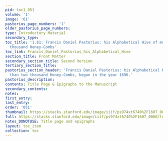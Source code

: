 ```yaml
---
pid: toc1_051
volume: '1'
image: '61'
pastorius_page_numbers: '1'
older_pastorius_page_numbers: 
type: Introductory Material
secondary_type: 
toc_title: '1.61: Francis Daniel Pastorius: his Alphabetical Hive of more than two
  thousand Honey-Combs'
toc_link: Francis_Daniel_Pastorius_his_Alphabetical_Hive
section_title: Front Matter
secondary_section_title: Second Version
tertiary_section_title: 
pastorius_section_header: 'Francis Daniel Pastorius: his Alphabetical Hive of more
  than two thousand Honey-Combs, begun in the year 1696.'
pastorius_description: 
contents: Title Page & Epigraphs to the Manuscript
secondary_contents: 
notes: 
first_entry: 
last_entry: 
order: '051'
thumbnail: https://stacks.stanford.edu/image/iiif/ps974xt6740%2F1607_0060/full/100,/0/default.jpg
full: https://stacks.stanford.edu/image/iiif/ps974xt6740%2F1607_0060/full/full/0/default.jpg
notes_DONOTUSE: Title page and epigraphs
layout: toc_item
collection: toc
---
```

